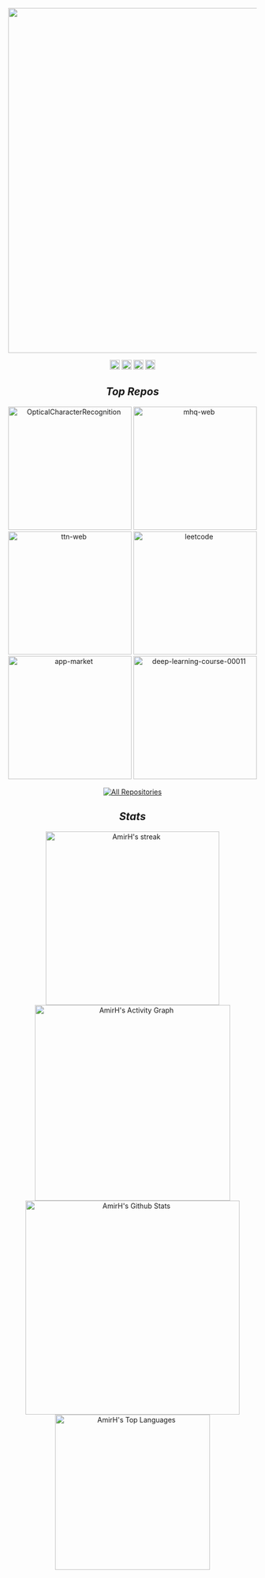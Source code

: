 <p align="center">
  <a href="https://github.com/DenverCoder1/readme-typing-svg"><img src="https://readme-typing-svg.herokuapp.com?center=true&vCenter=true&lines=Hi%2C+I'm+AmirHossein+Ahmadi!%F0%9F%A4%98%F0%9F%8F%BF" width="700"></a>
</p>

<!-- Social icons section -->
<p align="center">
  <a href="https://www.linkedin.com/in/dloneswordsman/"><img alt="Linkedin" title="Linkedin" src="https://img.shields.io/badge/-dloneswordsman-blue?style=flat-square&logo=Linkedin&logoColor=white" height="20"/></a>
  <a href="mailto:amirh.khali@gmail.com"><img alt="Gmail" title="Gmail" src="https://img.shields.io/badge/-amirh.khali-c14438?style=flat-square&logo=Gmail&logoColor=white" height="20"/></a>
  <a href="https://www.instagram.com/khaaliofficial/"><img alt="Instagram" title="Instagram" src="https://img.shields.io/badge/-khaaliofficial-purple?style=flat-square&logo=instagram&logoColor=white" height="20"/></a>
  <a href="https://t.me/DLoneSwordsman"><img alt="Telegram" title="Telegram" src="https://img.shields.io/badge/DLoneSwordsman-2CA5E0?style=flat-square&logo=telegram&logoColor=white" height="20"/></a>
</p>

<h2 align='center'><i>Top Repos</i></h2>

<p align="center">
  <a href="https://github.com/meliiwamd/OpticalCharacterRecognition"><img width="250" src="https://denvercoder1-github-readme-stats.vercel.app/api/pin/?username=meliiwamd&repo=OpticalCharacterRecognition&theme=react&bg_color=1F222E&title_color=36BCF7FF&icon_color=F8D866&hide_border=true&show_icons=false" alt="OpticalCharacterRecognition"></a>
  <a href="https://github.com/mhq-dev/mhq-web"><img width="250" src="https://denvercoder1-github-readme-stats.vercel.app/api/pin/?username=mhq-dev&repo=mhq-web&theme=react&bg_color=1F222E&title_color=36BCF7FF&icon_color=F8D866&hide_border=true&show_icons=false" alt="mhq-web"></a>
  <a href="https://github.com/twenty-three-nineteen/ttn-web"><img width="250" src="https://denvercoder1-github-readme-stats.vercel.app/api/pin/?username=twenty-three-nineteen&repo=ttn-web&theme=react&bg_color=1F222E&title_color=36BCF7FF&icon_color=F8D866&hide_border=true&show_icons=false" alt="ttn-web"></a>
  <a href="https://github.com/AmirH-KHALI/leetcode"><img width="250" src="https://denvercoder1-github-readme-stats.vercel.app/api/pin/?username=AmirH-KHALI&repo=leetcode&theme=react&bg_color=1F222E&title_color=36BCF7FF&icon_color=F8D866&hide_border=true&show_icons=false" alt="leetcode"></a>
  <a href="https://github.com/AmirH-KHALI/app-market"><img width="250" src="https://denvercoder1-github-readme-stats.vercel.app/api/pin/?username=AmirH-KHALI&repo=app-market&theme=react&bg_color=1F222E&title_color=36BCF7FF&icon_color=F8D866&hide_border=true&show_icons=false" alt="app-market"></a>
  <a href="https://github.com/AmirH-KHALI/deep-learning-course-00011"><img width="250" src="https://denvercoder1-github-readme-stats.vercel.app/api/pin/?username=AmirH-KHALI&repo=deep-learning-course-00011&theme=react&bg_color=1F222E&title_color=36BCF7FF&icon_color=F8D866&hide_border=true&show_icons=false" alt="deep-learning-course-00011"></a>
</p>

<p align="center">
  <a href="https://github.com/AmirH-KHALI?tab=repositories"><img alt="All Repositories" title="All Repositories" src="https://custom-icon-badges.herokuapp.com/badge/-All%20Repositories-3B74F7?style=for-the-badge&logoColor=white&logo=repo"/></a>
</p>

<h2 align='center'><i>Stats</i></h2>

<p align="center">
  <a href="https://github.com/DenverCoder1/github-readme-streak-stats">
    <img title="AmirH's streak" alt="AmirH's streak" src="https://github-readme-streak-stats.herokuapp.com/?user=AmirH-KHALI&theme=monokai-metallian&hide_border=true" width="352.5"/>
  </a>
  <a href="https://github.com/ashutosh00710/github-readme-activity-graph">
    <img alt="AmirH's Activity Graph" src="https://denvercoder1-activity-graph.herokuapp.com/graph/?username=AmirH-KHALI&bg_color=1F222E&color=F8D866&line=F85D7F&point=FFFFFF&hide_border=true" width="396.5"/>
  </a>
  <a href="https://github.com/anuraghazra/github-readme-stats">
    <img alt="AmirH's Github Stats" src="https://denvercoder1-github-readme-stats.vercel.app/api/?username=AmirH-KHALI&show_icons=true&count_private=true&theme=react&hide_border=true&bg_color=1F222E&title_color=F85D7F&icon_color=F8D866" width="434.5"/>
  </a>
  <a href="https://github.com/anuraghazra/github-readme-stats">
    <img alt="AmirH's Top Languages" src="https://github-readme-stats.vercel.app/api/top-langs/?username=AmirH-KHALI&langs_count=8&layout=compact&theme=react&hide_border=true&bg_color=1F222E&title_color=F85D7F&icon_color=F8D866&hide=Jupyter%20Notebook" width="314.5"/>
  </a> 
</p>


